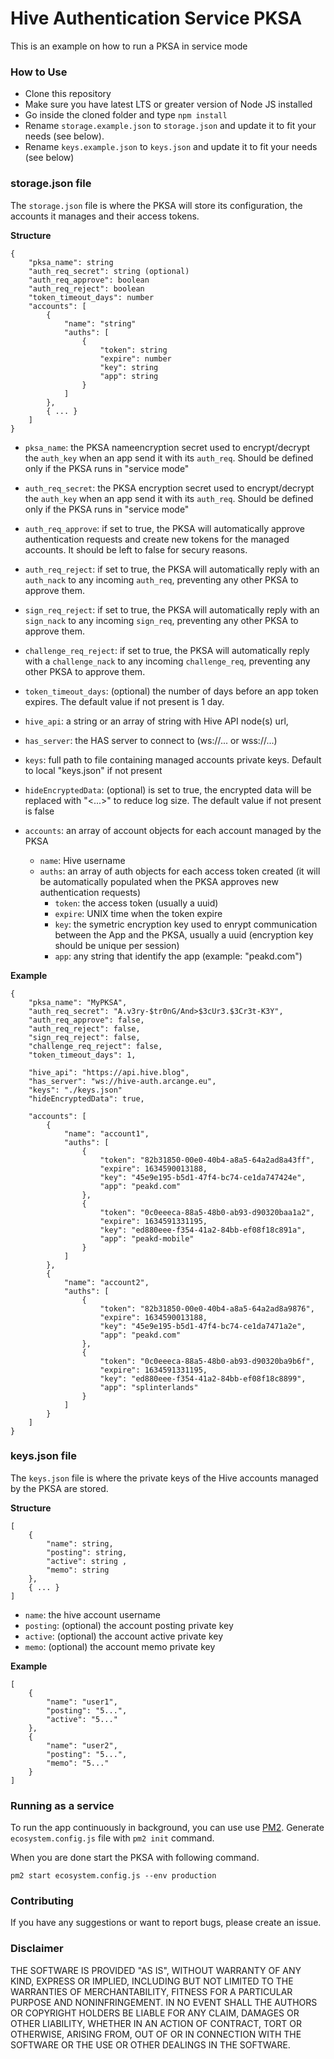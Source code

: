 # Hive Authentication Service PKSA

This is an example on how to run a PKSA in service mode

### How to Use

- Clone this repository
- Make sure you have latest LTS or greater version of Node JS installed
- Go inside the cloned folder and type `npm install`
- Rename `storage.example.json` to `storage.json` and update it to fit your needs (see below).
- Rename `keys.example.json` to `keys.json` and update it to fit your needs (see below) 

### storage.json file

The `storage.json` file is where the PKSA will store its configuration, the accounts it manages and their access tokens.

**Structure**

```
{
    "pksa_name": string
    "auth_req_secret": string (optional)
    "auth_req_approve": boolean
    "auth_req_reject": boolean
    "token_timeout_days": number
    "accounts": [
        {
            "name": "string"
            "auths": [
                {
                    "token": string
                    "expire": number
                    "key": string
                    "app": string
                }
            ]
        },
        { ... }
    ]
}
```

* `pksa_name`: the PKSA nameencryption secret used to encrypt/decrypt the `auth_key` when an app send it with its `auth_req`. Should be defined only if the PKSA runs in "service mode"
* `auth_req_secret`: the PKSA encryption secret used to encrypt/decrypt the `auth_key` when an app send it with its `auth_req`. Should be defined only if the PKSA runs in "service mode"
* `auth_req_approve`: if set to true, the PKSA will automatically approve authentication requests and create new tokens for the managed accounts. It should be left to false for secury reasons.
* `auth_req_reject`: if set to true, the PKSA will automatically reply with an `auth_nack` to any incoming `auth_req`, preventing any other PKSA to approve them.
* `sign_req_reject`: if set to true, the PKSA will automatically reply with an `sign_nack` to any incoming `sign_req`, preventing any other PKSA to approve them.
* `challenge_req_reject`: if set to true, the PKSA will automatically reply with a `challenge_nack` to any incoming `challenge_req`, preventing any other PKSA to approve them.
* `token_timeout_days`: (optional) the number of days before an app token expires. The default value if not present is 1 day.
* `hive_api`: a string or an array of string with Hive API node(s) url,
* `has_server`: the HAS server to connect to (ws://... or wss://...)
* `keys`: full path to file containing managed accounts private keys. Default to local "keys.json" if not present
* `hideEncryptedData`: (optional) is set to true, the encrypted data will be replaced with "<...>" to reduce log size. The default value if not present is false

* `accounts`: an array of account objects for each account managed by the PKSA
    * `name`: Hive username
    * `auths`: an array of auth objects for each access token created (it will be automatically populated when the PKSA approves new authentication requests)
        * `token`: the access token (usually a uuid)
        * `expire`: UNIX time when the token expire
        * `key`: the symetric encryption key used to enrypt communication between the App and the PKSA, usually a uuid (encryption key should be unique per session)
        * `app`: any string that identify the app (example: "peakd.com")

**Example**

```
{
    "pksa_name": "MyPKSA",
    "auth_req_secret": "A.v3ry-$tr0nG/And>$3cUr3.$3Cr3t-K3Y",
    "auth_req_approve": false,
    "auth_req_reject": false,
    "sign_req_reject": false,
    "challenge_req_reject": false,
    "token_timeout_days": 1,

	"hive_api": "https://api.hive.blog",
	"has_server": "ws://hive-auth.arcange.eu",
    "keys": "./keys.json"
	"hideEncryptedData": true,

    "accounts": [
        {
            "name": "account1",
            "auths": [
                {
                    "token": "82b31850-00e0-40b4-a8a5-64a2ad8a43ff",
                    "expire": 1634590013188,
                    "key": "45e9e195-b5d1-47f4-bc74-ce1da747424e",
                    "app": "peakd.com"
                },
                {
                    "token": "0c0eeeca-88a5-48b0-ab93-d90320baa1a2",
                    "expire": 1634591331195,
                    "key": "ed880eee-f354-41a2-84bb-ef08f18c891a",
                    "app": "peakd-mobile"
                }
            ]
        },
        {
            "name": "account2",
            "auths": [
                {
                    "token": "82b31850-00e0-40b4-a8a5-64a2ad8a9876",
                    "expire": 1634590013188,
                    "key": "45e9e195-b5d1-47f4-bc74-ce1da7471a2e",
                    "app": "peakd.com"
                },
                {
                    "token": "0c0eeeca-88a5-48b0-ab93-d90320ba9b6f",
                    "expire": 1634591331195,
                    "key": "ed880eee-f354-41a2-84bb-ef08f18c8899",
                    "app": "splinterlands"
                }
            ]
        }
    ]
}
```

### keys.json file

The `keys.json` file is where the private keys of the Hive accounts managed by the PKSA are stored.

**Structure**

```
[
    { 
        "name": string,
        "posting": string,
        "active": string ,
        "memo": string
    },
    { ... }
]
```
* `name`: the hive account username
* `posting`: (optional) the account posting private key
* `active`: (optional) the account active private key
* `memo`: (optional) the account memo private key

**Example**

```
[
    {
        "name": "user1",		
        "posting": "5...",
        "active": "5..." 
    },
    {
        "name": "user2",
        "posting": "5...",
        "memo": "5..."
    }
]
```

### Running as a service

To run the app continuously in background, you can use use [PM2](https://pm2.io/). 
Generate `ecosystem.config.js` file with `pm2 init` command.

When you are done start the PKSA with following command.

`pm2 start ecosystem.config.js --env production`

### Contributing

If you have any suggestions or want to report bugs, please create an issue.

### Disclaimer

THE SOFTWARE IS PROVIDED "AS IS", WITHOUT WARRANTY OF ANY KIND, EXPRESS OR 
IMPLIED, INCLUDING BUT NOT LIMITED TO THE WARRANTIES OF MERCHANTABILITY,
FITNESS FOR A PARTICULAR PURPOSE AND NONINFRINGEMENT. IN NO EVENT SHALL THE
AUTHORS OR COPYRIGHT HOLDERS BE LIABLE FOR ANY CLAIM, DAMAGES OR OTHER
LIABILITY, WHETHER IN AN ACTION OF CONTRACT, TORT OR OTHERWISE, ARISING FROM,
OUT OF OR IN CONNECTION WITH THE SOFTWARE OR THE USE OR OTHER DEALINGS IN
THE SOFTWARE.